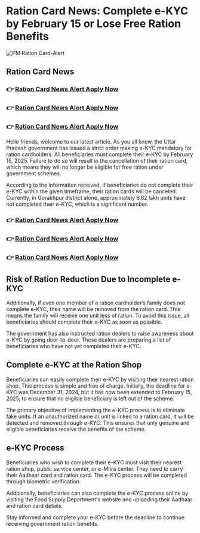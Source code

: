 # Ration Card News: Complete e-KYC by February 15 or Lose Free Ration Benefits

![PM Ration Card-Alert](https://github.com/user-attachments/assets/4cae0205-ff92-4d14-9cb4-981c94d2b515)


## Ration Card News

### 👉 [Ration Card News Alert Apply Now](https://lakhimpurkheri.com/ration-card-news-alert/)
### 👉 [Ration Card News Alert Apply Now](https://lakhimpurkheri.com/ration-card-news-alert/)
### 👉 [Ration Card News Alert Apply Now](https://lakhimpurkheri.com/ration-card-news-alert/)

Hello friends, welcome to our latest article. As you all know, the Uttar Pradesh government has issued a strict order making e-KYC mandatory for ration cardholders. All beneficiaries must complete their e-KYC by February 15, 2025. Failure to do so will result in the cancellation of their ration card, which means they will no longer be eligible for free ration under government schemes.

According to the information received, if beneficiaries do not complete their e-KYC within the given timeframe, their ration cards will be canceled. Currently, in Gorakhpur district alone, approximately 6.62 lakh units have not completed their e-KYC, which is a significant number.

### 👉 [Ration Card News Alert Apply Now](https://lakhimpurkheri.com/ration-card-news-alert/)
### 👉 [Ration Card News Alert Apply Now](https://lakhimpurkheri.com/ration-card-news-alert/)
### 👉 [Ration Card News Alert Apply Now](https://lakhimpurkheri.com/ration-card-news-alert/)

## Risk of Ration Reduction Due to Incomplete e-KYC

Additionally, if even one member of a ration cardholder’s family does not complete e-KYC, their name will be removed from the ration card. This means the family will receive one unit less of ration. To avoid this issue, all beneficiaries should complete their e-KYC as soon as possible.

The government has also instructed ration dealers to raise awareness about e-KYC by going door-to-door. These dealers are preparing a list of beneficiaries who have not yet completed their e-KYC.

## Complete e-KYC at the Ration Shop

Beneficiaries can easily complete their e-KYC by visiting their nearest ration shop. This process is simple and free of charge. Initially, the deadline for e-KYC was December 31, 2024, but it has now been extended to February 15, 2025, to ensure that no eligible beneficiary is left out of the scheme.

The primary objective of implementing the e-KYC process is to eliminate fake units. If an unauthorized name or unit is linked to a ration card, it will be detected and removed through e-KYC. This ensures that only genuine and eligible beneficiaries receive the benefits of the scheme.

## e-KYC Process

Beneficiaries who wish to complete their e-KYC must visit their nearest ration shop, public service center, or e-Mitra center. They need to carry their Aadhaar card and ration card. The e-KYC process will be completed through biometric verification.

Additionally, beneficiaries can also complete the e-KYC process online by visiting the Food Supply Department's website and uploading their Aadhaar and ration card details.

Stay informed and complete your e-KYC before the deadline to continue receiving government ration benefits.

